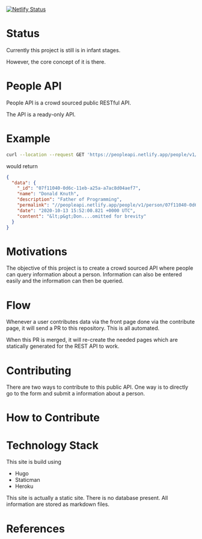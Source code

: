 [![Netlify Status](https://api.netlify.com/api/v1/badges/ca645974-c638-4ce7-8094-0dd7a9e59281/deploy-status)](https://app.netlify.com/sites/peopleapi/deploys)

# Status

Currently this project is still is in infant stages.

However, the core concept of it is there.

# People API

People API is a crowd sourced public RESTful API.

The API is a ready-only API.

# Example

```bash
curl --location --request GET 'https://peopleapi.netlify.app/people/v1/person/07f11040-0d6c-11eb-a25a-a7ac8d04aef7/index.json'
```

would return

```json
{
  "data": {
    "_id": "07f11040-0d6c-11eb-a25a-a7ac8d04aef7",
    "name": "Donald Knuth",
    "description": "Father of Programming",
    "permalink": "//peopleapi.netlify.app/people/v1/person/07f11040-0d6c-11eb-a25a-a7ac8d04aef7/",
    "date": "2020-10-13 15:52:00.821 +0000 UTC",
    "content": "&lt;p&gt;Don....omitted for brevity"
  }
}
```

# Motivations

The objective of this project is to create a crowd sourced API where people can
query information about a person. Information can also be entered easily and the information can then be queried.

# Flow

Whenever a user contributes data via the front page done via the contribute page, it will send a PR to this repository. This is all automated.

When this PR is merged, it will re-create the needed pages which are statically generated for the REST API to work.

# Contributing

There are two ways to contribute to this public API. One way is to directly go
to the form and submit a information about a person.

# How to Contribute

# Technology Stack

This site is build using

- Hugo
- Staticman
- Heroku

This site is actually a static site. There is no database present. All information are stored as markdown files.

# References
